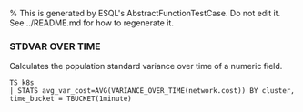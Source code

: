 % This is generated by ESQL's AbstractFunctionTestCase. Do not edit it. See ../README.md for how to regenerate it.

### STDVAR OVER TIME
Calculates the population standard variance over time of a numeric field.

```esql
TS k8s
| STATS avg_var_cost=AVG(VARIANCE_OVER_TIME(network.cost)) BY cluster, time_bucket = TBUCKET(1minute)
```
